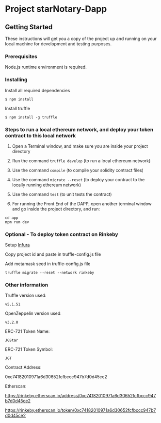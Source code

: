 # Project starNotary-Dapp

## Getting Started

These instructions will get you a copy of the project up and running on your local machine for development and testing purposes.

### Prerequisites

Node.js runtime environment is required.

### Installing

Install all required dependencies

```
$ npm install
```

Install truffle

```
$ npm install -g truffle
```

### Steps to run a local ethereum network, and deploy your token contract to this local network

1) Open a Terminal window, and make sure you are inside your project directory

2) Run the command `truffle develop` (to run a local ethereum network)

3) Use the command `compile` (to compile your solidity contract files)

4) Use the command `migrate --reset` (to deploy your contract to the locally running ethereum network)

5) Use the command `test` (to unit tests the contract)

6) For running the Front End of the DAPP, open another terminal window and go inside the project directory, and run:

```
cd app
npm run dev
```

### Optional - To deploy token contract on Rinkeby

Setup [Infura](https://infura.io/)

Copy project id and paste in truffle-config.js file

Add metamask seed in truffle-config.js file

```
truffle migrate --reset --network rinkeby
```

### Other information

Truffle version used:

```
v5.1.51
```

OpenZeppelin version used:

```
v3.2.0
```

ERC-721 Token Name:

```
JGStar
```

ERC-721 Token Symbol:

```
JGT
```

Contract Address:


0xc74182010971a6d30652fcfbccc947b7d0d45ce2

Etherscan:

https://rinkeby.etherscan.io/address/0xc74182010971a6d30652fcfbccc947b7d0d45ce2

https://rinkeby.etherscan.io/token/0xc74182010971a6d30652fcfbccc947b7d0d45ce2
